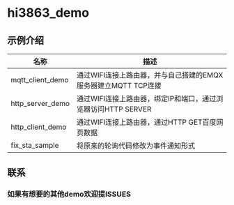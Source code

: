 # hi3863_demo
## 示例介绍
| 名称 | 描述 |
| ----------- | ----------- |
| mqtt_client_demo | 通过WIFI连接上路由器，并与自己搭建的EMQX服务器建立MQTT TCP连接 |
| http_server_demo | 通过WIFI连接上路由器，绑定IP和端口，通过浏览器访问HTTP SERVER |
| http_client_demo | 通过WIFI连接上路由器，通过HTTP GET百度网页数据 |
| fix_sta_sample | 将原来的轮询代码修改为事件通知形式 |
## 联系
### 如果有想要的其他demo欢迎提ISSUES
